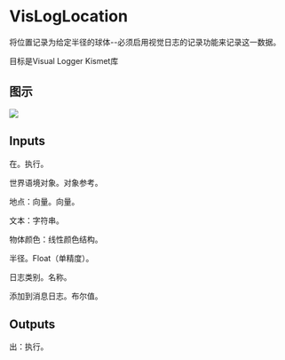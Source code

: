 # VisLogLocation

将位置记录为给定半径的球体--必须启用视觉日志的记录功能来记录这一数据。

目标是Visual Logger Kismet库

## 图示

![]($-20221218-18412624.png)

## Inputs

在。执行。

世界语境对象。对象参考。

地点：向量。向量。

文本：字符串。

物体颜色：线性颜色结构。

半径。Float（单精度）。

日志类别。名称。

添加到消息日志。布尔值。  

## Outputs

出：执行。
